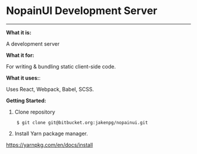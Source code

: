 # NopainUI Development Server

______
**What it is:**

A development server 


**What it for:**

For writing & bundling static client-side code.


**What it uses:**:

Uses React, Webpack, Babel, SCSS.


**Getting Started:**

1. Clone repository
```
	$ git clone git@bitbucket.org:jakenpg/nopainui.git
```
2. Install Yarn package manager.

https://yarnpkg.com/en/docs/install